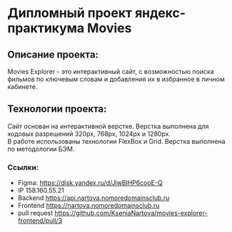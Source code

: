 # **Дипломный проект яндекс-практикума Movies**

## **Описание проекта:**
Movies Explorer - это интерактивный сайт, с возможностью поиска фильмов по ключевым словам и добавления их в избранное в личном кабинете.

## **Технологии проекта:**
Сайт основан на интерактивной верстке.
Верстка выполнена для ходовых разрешений 320px, 768px, 1024px и 1280px.  
В работе использованы технологии FlexBox и Grid. Верстка выполнена по методологии БЭМ.

### **Ссылки:**
* Figma: https://disk.yandex.ru/d/JlwBlHP6cooE-Q
* IP 158.160.55.21
* Backend https://api.nartova.nomoredomainsclub.ru
* Frontend https://nartova.nomoredomainsclub.ru
* pull request https://github.com/KseniaNartova/movies-explorer-frontend/pull/3

